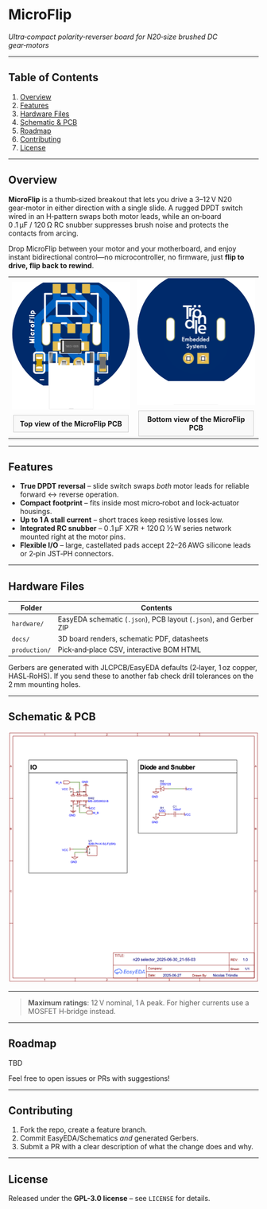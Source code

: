 # MicroFlip

*Ultra‑compact polarity‑reverser board for N20‑size brushed DC gear‑motors*

---

## Table of Contents

1. [Overview](#overview)
2. [Features](#features)
3. [Hardware Files](#hardware-files)
4. [Schematic & PCB](#schematic--pcb)
5. [Roadmap](#roadmap)
6. [Contributing](#contributing)
7. [License](#license)
   
---

## Overview

**MicroFlip** is a thumb‑sized breakout that lets you drive a 3–12 V N20 gear‑motor in either direction with a single slide. A rugged DPDT switch wired in an H‑pattern swaps both motor leads, while an on‑board 0 .1 µF / 120 Ω RC snubber suppresses brush noise and protects the contacts from arcing.

Drop MicroFlip between your motor and your motherboard, and enjoy instant bidirectional control—no microcontroller, no firmware, just **flip to drive, flip back to rewind**.

<table>
  <tr>
    <td align="center">
      <img src="docs/board_render_top.png" width="600px" alt="MicroFlip PCB top render"/><br/>
      <div style="border:1px solid #ccc; padding:8px; margin-top:8px; width:90%; background:#f9f9f9;">
        <strong>Top view of the MicroFlip PCB</strong>
      </div>
    </td>
    <td align="center">
      <img src="docs/board_render_bottom.png" width="600px" alt="MicroFlip PCB bottom render"/><br/>
      <div style="border:1px solid #ccc; padding:8px; margin-top:8px; width:90%; background:#f9f9f9;">
        <strong>Bottom view of the MicroFlip PCB</strong>
      </div>
    </td>
  </tr>
</table>


---

## Features

* **True DPDT reversal** – slide switch swaps *both* motor leads for reliable forward ↔ reverse operation.
* **Compact footprint** – fits inside most micro‑robot and lock‑actuator housings.
* **Up to 1 A stall current** – short traces keep resistive losses low.
* **Integrated RC snubber** – 0 .1 µF X7R + 120 Ω ½ W series network mounted right at the motor pins.
* **Flexible I/O** – large, castellated pads accept 22–26 AWG silicone leads or 2‑pin JST‑PH connectors.

---

## Hardware Files

| Folder        | Contents                                                          |
| ------------- | ----------------------------------------------------------------- |
| `hardware/`   | EasyEDA schematic (`.json`), PCB layout (`.json`), and Gerber ZIP |
| `docs/`       | 3D board renders, schematic PDF, datasheets                       |
| `production/` | Pick‑and‑place CSV, interactive BOM HTML                          |

Gerbers are generated with JLCPCB/EasyEDA defaults (2‑layer, 1 oz copper, HASL‑RoHS). If you send these to another fab check drill tolerances on the 2 mm mounting holes.


---

## Schematic & PCB

![Schematic](docs/schematic.png)


---

> **Maximum ratings**: 12 V nominal, 1 A peak. For higher currents use a MOSFET H‑bridge instead.

---

## Roadmap

TBD

Feel free to open issues or PRs with suggestions!

---

## Contributing

1. Fork the repo, create a feature branch.
2. Commit EasyEDA/Schematics *and* generated Gerbers.
3. Submit a PR with a clear description of what the change does and why.

---

## License

Released under the **GPL-3.0 license** – see `LICENSE` for details.
